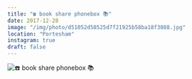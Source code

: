 ```yaml
---
title: "☎️ book share phonebox 📚"
date: 2017-12-28
image: "/img/photo/d51052d50525d7f21925b58ba18f3088.jpg"
location: "Portesham"
instagram: true
draft: false
---
```


![☎️ book share phonebox 📚](/img/photo/d51052d50525d7f21925b58ba18f3088.jpg)
